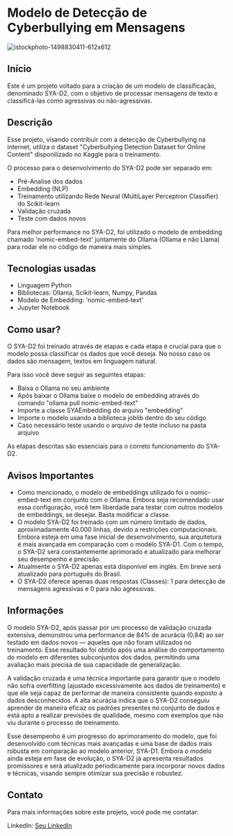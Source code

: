 # Modelo de Detecção de Cyberbullying em Mensagens

![istockphoto-1498830411-612x612](https://github.com/user-attachments/assets/bc8b682b-5064-4e76-8b05-4daa2f2a4988)


## Início

Este é um projeto voltado para a criação de um modelo de classificação, denominado SYA-D2, com o objetivo de processar mensagens de texto e classificá-las como agressivas ou não-agressivas.

## Descrição

Esse projeto, visando contribuir com a detecção de Cyberbullying na internet, utiliza o dataset "Cyberbullying Detection Dataset for Online Content" disponilizado no Kaggle para o treinamento.

O processo para o desenvolvimento do SYA-D2 pode ser separado em:

- Pré-Analise dos dados
- Embedding (NLP)
- Treinamento utilizando Rede Neural (MultiLayer Perceptron Classifier) do Scikit-learn
- Validação cruzada
- Teste com dados novos

Para melhor performance no SYA-D2, foi utilizado o modelo de embedding chamado 'nomic-embed-text' juntamente do Ollama (Ollama e não Llama) para rodar ele no código de maneira mais simples.


## Tecnologias usadas

- Linguagem Python
- Bibliotecas: Ollama, Scikit-learn, Numpy, Pandas
- Modelo de Embedding: 'nomic-embed-text'
- Jupyter Notebook

## Como usar?

O SYA-D2 foi treinado através de etapas e cada etapa é crucial para que o modelo possa classificar os dados que você deseja. No nosso caso os dados são mensagem, textos em linguagem natural.

Para isso você deve seguir as seguintes etapas:

- Baixa o Ollama no seu ambiente 
- Após baixar o Ollama baixe o modelo de embedding através do comando "ollama pull nomic-embed-text"
- Importe a classe SYAEmbedding do arquivo "embedding"
- Importe o modelo usando a biblioteca joblib dentro do seu código
- Caso necessário teste usando o arquivo de teste incluso na pasta arquivo

As etapas descritas são essenciais para o correto funcionamento do SYA-D2.


## Avisos Importantes

- Como mencionado, o modelo de embeddings utilizado foi o nomic-embed-text em conjunto com o Ollama. Embora seja recomendado usar essa configuração, você tem liberdade para testar com outros modelos de embeddings, se desejar. Basta modificar a classe.
- O modelo SYA-D2 foi treinado com um número limitado de dados, aproximadamente 40.000 linhas, devido a restrições computacionais. Embora esteja em uma fase inicial de desenvolvimento, sua arquitetura é mais avançada em comparação com o modelo SYA-D1. Com o tempo, o SYA-D2 será constantemente aprimorado e atualizado para melhorar seu desempenho e precisão.
- Atualmente o SYA-D2 apenas está disponível em inglês. Em breve será atualizado para português do Brasil.
- O SYA-D2 oferece apenas duas respostas (Classes): 1 para detecção de mensagens agressivas e 0 para não agressivas.

## Informações

O modelo SYA-D2, após passar por um processo de validação cruzada extensiva, demonstrou uma performance de 84% de acurácia (0,84) ao ser testado em dados novos — aqueles que não foram utilizados no treinamento. Esse resultado foi obtido após uma análise do comportamento do modelo em diferentes subconjuntos dos dados, permitindo uma avaliação mais precisa de sua capacidade de generalização.

A validação cruzada é uma técnica importante para garantir que o modelo não sofra overfitting (ajustado excessivamente aos dados de treinamento) e que ele seja capaz de performar de maneira consistente quando exposto a dados desconhecidos. A alta acurácia indica que o SYA-D2 conseguiu aprender de maneira eficaz os padrões presentes no conjunto de dados e está apto a realizar previsões de qualidade, mesmo com exemplos que não viu durante o processo de treinamento.

Esse desempenho é um progresso do aprimoramento do modelo, que foi desenvolvido com técnicas mais avançadas e uma base de dados mais robusta em comparação ao modelo anterior, SYA-D1. Embora o modelo ainda esteja em fase de evolução, o SYA-D2 já apresenta resultados promissores e será atualizado periodicamente para incorporar novos dados e técnicas, visando sempre otimizar sua precisão e robustez.

## Contato

Para mais informações sobre este projeto, você pode me contatar:

LinkedIn: [Seu LinkedIn](http://linkedin.com/in/lucas-moraes-4b3a30284)

